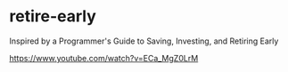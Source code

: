 # retire-early

Inspired by a Programmer's Guide to Saving, Investing, and Retiring Early

https://www.youtube.com/watch?v=ECa_MgZ0LrM
